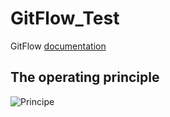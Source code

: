 # GitFlow_Test
GitFlow [documentation](https://datasift.github.io/gitflow/IntroducingGitFlow)

## The operating principle

![Principe](https://datasift.github.io/gitflow/GitFlowHotfixBranch.png)
